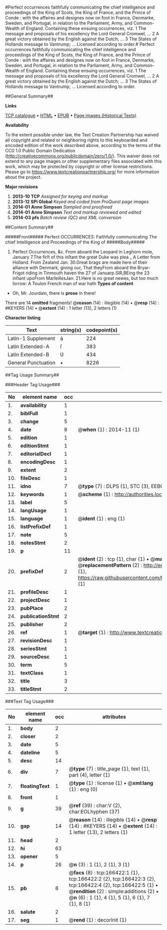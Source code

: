 #Perfect occurrences faithfully communicating the chief intelligence and proceedings of the King of Scots, the King of France, and the Prince of Conde : with the affaires and designes now on foot in France, Denmarke, Sweden, and Portugal, in relation to the Parliament, Army, and Common-Wealth of England. Containing these ensuing occurrences, viz. 1 The message and proposals of his excellency the Lord General Cromwel, ... 2 A great victory obtained by the English against the Dutch; ... 3 The States of Hollands message to Vantrump; ... Licensed according to order.#
Perfect occurrences faithfully communicating the chief intelligence and proceedings of the King of Scots, the King of France, and the Prince of Conde : with the affaires and designes now on foot in France, Denmarke, Sweden, and Portugal, in relation to the Parliament, Army, and Common-Wealth of England. Containing these ensuing occurrences, viz. 1 The message and proposals of his excellency the Lord General Cromwel, ... 2 A great victory obtained by the English against the Dutch; ... 3 The States of Hollands message to Vantrump; ... Licensed according to order.

##General Summary##

**Links**

[TCP catalogue](http://www.ota.ox.ac.uk/tcp/)  • 
[HTML](http://tei.it.ox.ac.uk/tcp/Texts-HTML/free/A90/A90480.html)  • 
[EPUB](http://tei.it.ox.ac.uk/tcp/Texts-EPUB/free/A90/A90480.epub) • 
[Page images (Historical Texts)](https://historicaltexts.jisc.ac.uk/eebo-99865953e)

**Availability**

To the extent possible under law, the Text Creation Partnership has waived all copyright and related or neighboring rights to this keyboarded and encoded edition of the work described above, according to the terms of the CC0 1.0 Public Domain Dedication (http://creativecommons.org/publicdomain/zero/1.0/). This waiver does not extend to any page images or other supplementary files associated with this work, which may be protected by copyright or other license restrictions. Please go to https://www.textcreationpartnership.org/ for more information about the project.

**Major revisions**

1. __2013-10__ __TCP__ *Assigned for keying and markup*
1. __2013-12__ __SPi Global__ *Keyed and coded from ProQuest page images*
1. __2014-01__ __Anne Simpson__ *Sampled and proofread*
1. __2014-01__ __Anne Simpson__ *Text and markup reviewed and edited*
1. __2014-03__ __pfs__ *Batch review (QC) and XML conversion*

##Content Summary##

#####Front#####
Perfect OCCURRENCES: Faithfully communicating The chief Intelligence and Proceedings of the King of 
#####Body#####

1. Perfect Occurrences, &c.
From aboard the Leopard in Leghorn mole, January 7.The firſt of this inſtant the great Duke was plea
    _ A Letter from Holland.
From Zealand Jan. 30.Great brags are made here of their alliance with Denmark, giving our, That theyFrom aboard the Bryar-Frigot riding in Tinmouth haven the 27 of Januarp.SIR,BEing the 23 inſtant upoFrom MarſeillesJan. 21.Here is no great newes, but too much ſorrow: A Toulon French man of war hath 
**Types of content**

  * Oh, Mr. Jourdain, there is **prose** in there!

There are 14 **omitted** fragments! 
 @__reason__ (14) : illegible (14)  •  @__resp__ (14) : #KEYERS (14)  •  @__extent__ (14) : 1 letter (13), 2 letters (1)

**Character listing**


|Text|string(s)|codepoint(s)|
|---|---|---|
|Latin-1 Supplement|à|224|
|Latin Extended-A|ſ|383|
|Latin Extended-B|Ʋ|434|
|General Punctuation|•|8226|

##Tag Usage Summary##

###Header Tag Usage###

|No|element name|occ|attributes|
|---|---|---|---|
|1.|__availability__|1||
|2.|__biblFull__|1||
|3.|__change__|5||
|4.|__date__|8| @__when__ (1) : 2014-11 (1)|
|5.|__edition__|1||
|6.|__editionStmt__|1||
|7.|__editorialDecl__|1||
|8.|__encodingDesc__|1||
|9.|__extent__|2||
|10.|__fileDesc__|1||
|11.|__idno__|7| @__type__ (7) : DLPS (1), STC (3), EEBO-CITATION (1), PROQUEST (1), VID (1)|
|12.|__keywords__|1| @__scheme__ (1) : http://authorities.loc.gov/ (1)|
|13.|__label__|5||
|14.|__langUsage__|1||
|15.|__language__|1| @__ident__ (1) : eng (1)|
|16.|__listPrefixDef__|1||
|17.|__note__|5||
|18.|__notesStmt__|2||
|19.|__p__|11||
|20.|__prefixDef__|2| @__ident__ (2) : tcp (1), char (1)  •  @__matchPattern__ (2) : ([0-9\-]+):([0-9IVX]+) (1), (.+) (1)  •  @__replacementPattern__ (2) : http://eebo.chadwyck.com/downloadtiff?vid=$1&page=$2 (1), https://raw.githubusercontent.com/textcreationpartnership/Texts/master/tcpchars.xml#$1 (1)|
|21.|__profileDesc__|1||
|22.|__projectDesc__|1||
|23.|__pubPlace__|2||
|24.|__publicationStmt__|2||
|25.|__publisher__|2||
|26.|__ref__|1| @__target__ (1) : http://www.textcreationpartnership.org/docs/. (1)|
|27.|__revisionDesc__|1||
|28.|__seriesStmt__|1||
|29.|__sourceDesc__|1||
|30.|__term__|5||
|31.|__textClass__|1||
|32.|__title__|3||
|33.|__titleStmt__|2||


###Text Tag Usage###

|No|element name|occ|attributes|
|---|---|---|---|
|1.|__body__|2||
|2.|__closer__|2||
|3.|__date__|5||
|4.|__dateline__|5||
|5.|__desc__|14||
|6.|__div__|7| @__type__ (7) : title_page (1), text (1), part (4), letter (1)|
|7.|__floatingText__|1| @__type__ (1) : license (1)  •  @__xml:lang__ (1) : eng (0)|
|8.|__front__|1||
|9.|__g__|39| @__ref__ (39) : char:V (2), char:EOLhyphen (37)|
|10.|__gap__|14| @__reason__ (14) : illegible (14)  •  @__resp__ (14) : #KEYERS (14)  •  @__extent__ (14) : 1 letter (13), 2 letters (1)|
|11.|__head__|2||
|12.|__hi__|63||
|13.|__opener__|5||
|14.|__p__|26| @__n__ (3) : 1 (1), 2 (1), 3 (1)|
|15.|__pb__|8| @__facs__ (8) : tcp:166422:1 (1), tcp:166422:2 (2), tcp:166422:3 (2), tcp:166422:4 (2), tcp:166422:5 (1)  •  @__rendition__ (2) : simple:additions (2)  •  @__n__ (6) : 1 (1), 4 (1), 5 (1), 6 (1), 7 (1), 8 (1)|
|16.|__salute__|2||
|17.|__seg__|1| @__rend__ (1) : decorInit (1)|

